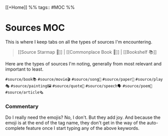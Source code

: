 [[+Home]] %% tags:: #MOC %% 
# Sources MOC
This is where I keep tabs on all the types of sources I'm encountering.

> [[Source Starmap 🔭]] | [[Commonplace Book 📖]] | [[Bookshelf 📚]]

Here are the types of sources I'm noting, generally from most relevant and important to least.

`#source/book📚`
`#source/movie🎬`
`#source/song🎵`
`#source/paper📑`
`#source/play🎭`
`#source/painting🖼` 
`#source/quote💬`
`#source/speech🗣` 
`#source/poem🔖` 
`#source/article🗞`

### Commentary
Do I really need the emojis? No, I don't. But they add joy. And because the emoji is at the end of the tag name, they don't get in the way of the auto-complete feature once I start typing any of the above keywords. 